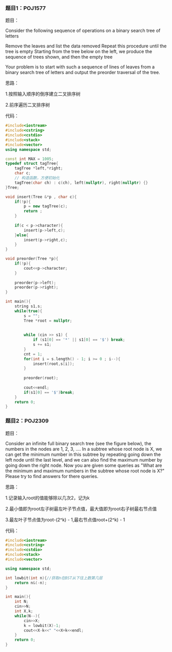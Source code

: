 ### 题目1：POJ1577

题目：

Consider the following sequence of operations on a binary search tree of letters  

Remove the leaves and list the data removed  Repeat this procedure until the tree is empty  Starting from the tree below on the left, we produce the sequence of trees shown, and then the empty tree

Your problem is to start with such a sequence of lines of leaves from a binary search tree of letters and output the preorder traversal of the tree.



思路：

1.按照输入顺序的倒序建立二叉排序树

2.前序遍历二叉排序树



代码：

```cpp
#include<iostream>
#include<cstring>
#include<cstdio>
#include<stack>
#include<vector>
using namespace std;

const int MAX = 1005;
typedef struct tagTree{
	tagTree *left,*right;
	char c;
	// 构造函数，方便初始化
    tagTree(char ch) : c(ch), left(nullptr), right(nullptr) {}
}Tree;

void insert(Tree &*p , char c){
	if(!p){
		p = new tagTree(c);
		return ;
	}
	
	if(c < p->character){
		insert(p->left,c);
	}else{
		insert(p->right,c);
	}
}

void preorder(Tree *p){
	if(!p){
		cout<<p->character;
	} 
	
	preorder(p->left);
	preorder(p->right);
}

int main(){
	string s1,s;
	while(true){
		s = "";
		Tree *root = nullptr;
		
		
		while (cin >> s1) {
            if (s1[0] == '*' || s1[0] == '$') break;
            s += s1;
        }
		cnt = 1;
		for(int i = s.length() - 1; i >= 0 ; i--){
			insert(root,s[i]);
		}
		
		preorder(root);
		
		cout<<endl;
		if(s1[0] == '$')break;
	}
	return 0;
}
```





### 题目2：POJ2309

题目：

Consider an infinite full binary search tree (see the figure below), the numbers in the nodes are 1, 2, 3, .... In a subtree whose root node is X, we can get the minimum number in this subtree by repeating going down the left node until the last level, and we can also find the maximum number by going down the right node. Now you are given some queries as "What are the minimum and maximum numbers in the subtree whose root node is X?" Please try to find answers for there queries.



思路：

1.记录输入root的值能够除以几次2，记为k

2.最小值即为root左子树最左叶子节点值，最大值即为root右子树最右节点值

3.最左叶子节点值为root-(2^k) - 1,最右节点值root+(2^k) - 1



代码：

```cpp
#include<iostream>
#include<cstring>
#include<cstdio>
#include<stack>
#include<vector>

using namespace std;

int lowbit(int n){//获取n在BST从下往上数第几层 
	return n&(-n);
}

int main(){
	int N;
	cin>>N;
	int X,k;
	while(N--){
		cin>>X;
		k = lowbit(X)-1;
		cout<<X-k<<" "<<X+k<<endl; 
	}
	return 0;
}
```






